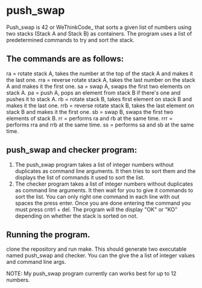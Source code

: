 # push_swap
Push_swap is 42 or WeThinkCode_ that sorts a given list of numbers using two stacks (Stack A and Stack B) as containers. The program uses a list of predetermined commands to try and sort the stack.

The commands are as follows:
----------------------------
ra = rotate stack A, takes the number at the top of the stack A and makes it the last one.
rra = reverse rotate stack A, takes the last number on the stack A and makes it the first one.
sa = swap A, swaps the first two elements on stack A.
pa = push A, pops an element from stack B if there's one and pushes it to stack A.
rb = rotate stack B, takes first element on stack B and makes it the last one.
rrb = reverse rotate stack B, takes the last element on stack B and makes it the first one.
sb = swap B, swaps the first two elements of stack B.
rr = performs ra and rb at the same time.
rrr = performs rra and rrb at the same time.
ss = performs sa and sb at the same time.

push_swap and checker program:
------------------------------
1. The push_swap program takes a list of integer numbers without duplicates as command line arguments.
It then tries to sort them and the displays the list of commands it used to sort the list.
2. The checker program takes a list of integer numbers without duplicates as command line arguments.
It then wait for you to give it commands to sort the list. You can only right one command in each line with out spaces the press enter.
Once you are done entering the command you must press cntrl + del. The program will the display "OK" or "KO" depending on whether the 
stack is sorted on not.

Running the program.
--------------------
clone the repository and run make.
This should generate two executable named push_swap and checker.
You can the give the a list of integer values and command line args.

NOTE:
My push_swap program currently can works best for up to 12 numbers.
